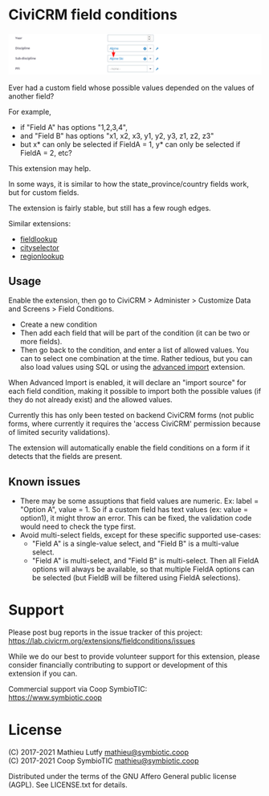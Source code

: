 # CiviCRM field conditions

![Screenshot](/images/screenshot.png)

Ever had a custom field whose possible values depended on the values of another field?

For example,

* if "Field A" has options "1,2,3,4",
* and "Field B" has options "x1, x2, x3, y1, y2, y3, z1, z2, z3"
* but x* can only be selected if FieldA = 1, y* can only be selected if FieldA  = 2, etc?

This extension may help.

In some ways, it is similar to how the state_province/country fields work, but for custom fields.

The extension is fairly stable, but still has a few rough edges.

Similar extensions:

* [fieldlookup](https://github.com/MegaphoneJon/fieldlookup)
* [cityselector](https://lab.civicrm.org/extensions/cityselector)
* [regionlookup](https://lab.civicrm.org/extensions/regionlookup)

## Usage

Enable the extension, then go to CiviCRM > Administer > Customize Data and Screens > Field Conditions.

* Create a new condition
* Then add each field that will be part of the condition (it can be two or more fields).
* Then go back to the condition, and enter a list of allowed values. You can to
  select one combination at the time. Rather tedious, but you can also load
  values using SQL or using the [advanced import](https://civicrm.org/extensions/advanced-import) extension.

When Advanced Import is enabled, it will declare an "import source" for each
field condition, making it possible to import both the possible values (if they
do not already exist) and the allowed values.

Currently this has only been tested on backend CiviCRM forms (not public forms,
where currently it requires the 'access CiviCRM' permission because of limited
security validations).

The extension will automatically enable the field conditions on a form if it detects
that the fields are present.

## Known issues

* There may be some assuptions that field values are numeric. Ex: label = "Option A", value = 1. So if a custom field has text values (ex: value = option1), it might throw an error. This can be fixed, the validation code would need to check the type first.
* Avoid multi-select fields, except for these specific supported use-cases:
  * "Field A" is a single-value select, and "Field B" is a multi-value select.
  * "Field A" is multi-select, and "Field B" is multi-select. Then all FieldA options will always be available, so that multiple FieldA options can be selected (but FieldB will be filtered using FieldA selections).

# Support

Please post bug reports in the issue tracker of this project:  
https://lab.civicrm.org/extensions/fieldconditions/issues

While we do our best to provide volunteer support for this extension, please
consider financially contributing to support or development of this extension
if you can.

Commercial support via Coop SymbioTIC:  
https://www.symbiotic.coop

# License

(C) 2017-2021 Mathieu Lutfy <mathieu@symbiotic.coop>  
(C) 2017-2021 Coop SymbioTIC <mathieu@symbiotic.coop>

Distributed under the terms of the GNU Affero General public license (AGPL).
See LICENSE.txt for details.

